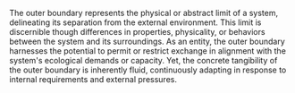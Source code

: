 
The outer boundary represents the physical or abstract limit of a system, delineating its separation from the external environment. This limit is discernible though differences in properties, physicality, or behaviors between the system and its surroundings. As an entity, the outer boundary harnesses the potential to permit or restrict exchange in alignment with the system's ecological demands or capacity. Yet, the concrete tangibility of the outer boundary is inherently fluid, continuously adapting in response to internal requirements and external pressures. 

